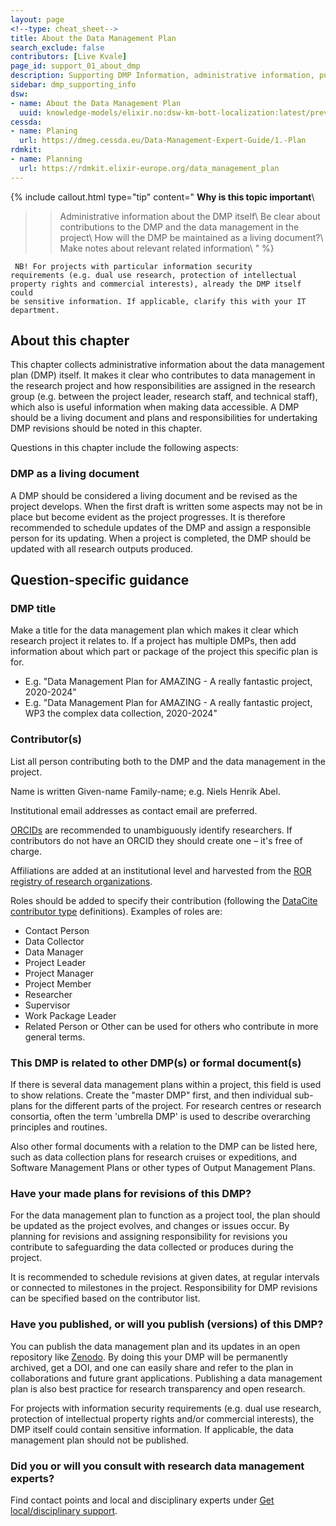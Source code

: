 ```yaml
---
layout: page
<!--type: cheat_sheet-->
title: About the Data Management Plan
search_exclude: false
contributors: [Live Kvale]
page_id: support_01_about_dmp
description: Supporting DMP Information, administrative information, publish dmp, dmp publication, manage dmp, living document
sidebar: dmp_supporting_info
dsw:
- name: About the Data Management Plan
  uuid: knowledge-models/elixir.no:dsw-km-bott-localization:latest/preview?questionUuid=7ed9939b-b85c-48bf-87f5-2aa081bb5267
cessda:
- name: Planing
  url: https://dmeg.cessda.eu/Data-Management-Expert-Guide/1.-Plan
rdmkit:
- name: Planning
  url: https://rdmkit.elixir-europe.org/data_management_plan
---
```


{% include callout.html type="tip" content="
**Why is this topic important**\\
>> Administrative information about the DMP itself\\
>> Be clear about contributions to the DMP and the data management in the project\\
>> How will the DMP be maintained as a living document?\\
>> Make notes about relevant related information\\
" %}

<code> NB! For projects with particular information security requirements (e.g. dual use research, protection of intellectual property rights and commercial interests), already the DMP itself could be sensitive information. If applicable, clarify this with your IT department.</code>

## About this chapter
This chapter collects administrative information about the data management plan (DMP) itself. It makes it clear who contributes to data management in the research project and how responsibilities are assigned in the research group (e.g. between the project leader, research staff, and technical staff), which also is useful information when making data accessible. A DMP should be a living document and plans and responsibilities for undertaking DMP revisions should be noted in this chapter.

Questions in this chapter include the following aspects:

### DMP as a living document
A DMP should be considered a living document and be revised as the project develops. When the first draft is written some aspects may not be in place but become evident as the project progresses. It is therefore recommended to schedule updates of the DMP and assign a responsible person for its updating. When a project is completed, the DMP should be updated with all research outputs produced.


## Question-specific guidance

### DMP title
Make a title for the data management plan which makes it clear which research project it relates to. If a project has multiple DMPs, then add information about which part or package of the project this specific plan is for.
* E.g. "Data Management Plan for AMAZING - A really fantastic project, 2020-2024"
* E.g. "Data Management Plan for AMAZING - A really fantastic project, WP3 the complex data collection, 2020-2024"

### Contributor(s)
List all person contributing both to the DMP and the data management in the project.

Name is written Given-name Family-name; e.g. Niels Henrik Abel.

Institutional email addresses as contact email are preferred.

[ORCIDs](https://orcid.org/) are recommended to unambiguously identify researchers. If contributors do not have an ORCID they should create one – it's free of charge.

Affiliations are added at an institutional level and harvested from the [ROR registry of research organizations](https://ror.org/).

Roles should be added to specify their contribution (following the [DataCite contributor type](https://datacite-metadata-schema.readthedocs.io/en/4.5/appendices/appendix-1/contributorType/ "2024-09-09") definitions). Examples of roles are: 
* Contact Person 
* Data Collector 
* Data Manager  
* Project Leader 
* Project Manager 
* Project Member 
* Researcher 
* Supervisor 
* Work Package Leader
* Related Person or Other can be used for others who contribute in more general terms.

### This DMP is related to other DMP(s) or formal document(s)
If there is several data management plans within a project, this field is used to show relations. Create the "master DMP" first, and then individual sub-plans for the different parts of the project. For research centres or research consortia, often the term 'umbrella DMP' is used to describe overarching principles and routines.

Also other formal documents with a relation to the DMP can be listed here, such as data collection plans for research cruises or expeditions, and Software Management Plans or other types of Output Management Plans.

### Have your made plans for revisions of this DMP?
For the data management plan to function as a project tool, the plan should be updated as the project evolves, and changes or issues occur. By planning for revisions and assigning responsibility for revisions you contribute to safeguarding the data collected or produces during the project.

It is recommended to schedule revisions at given dates, at regular intervals or connected to milestones in the project.
Responsibility for DMP revisions can be specified based on the contributor list.

### Have you published, or will you publish (versions) of this DMP?
You can publish the data management plan and its updates in an open repository like [Zenodo](https://zenodo.org/). By doing this your DMP will be permanently archived, get a DOI, and one can easily share and refer to the plan in collaborations and future grant applications. Publishing a data management plan is also best practice for research transparency and open research.

For projects with information security requirements (e.g. dual use research, protection of intellectual property rights and/or commercial interests), the DMP itself could contain sensitive information. If applicable, the data management plan should not be published.

### Did you or will you consult with research data management experts?
Find contact points and local and disciplinary experts under [Get local/disciplinary support](/pages/support_00_local_disc).
